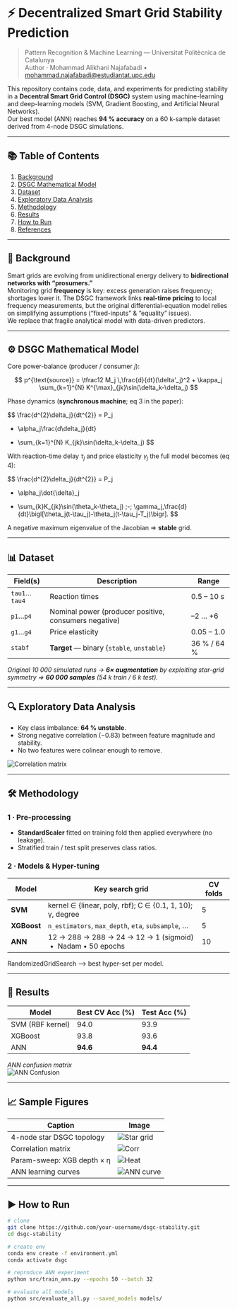 # ⚡ Decentralized Smart Grid Stability Prediction

> Pattern Recognition & Machine Learning — Universitat Politècnica de Catalunya  
> Author · Mohammad Alikhani Najafabadi • mohammad.najafabadi@estudiantat.upc.edu

This repository contains code, data, and experiments for predicting stability in a **Decentral Smart Grid Control (DSGC)** system using machine-learning and deep-learning models (SVM, Gradient Boosting, and Artificial Neural Networks).  
Our best model (ANN) reaches **94 % accuracy** on a 60 k-sample dataset derived from 4-node DSGC simulations.

---

## 📚 Table of Contents
1. [Background](#background)
2. [DSGC Mathematical Model](#dsgc-mathematical-model)
3. [Dataset](#dataset)
4. [Exploratory Data Analysis](#exploratory-data-analysis)
5. [Methodology](#methodology)
6. [Results](#results)
7. [How to Run](#how-to-run)
8. [References](#references)

---

## 🧠 Background
Smart grids are evolving from unidirectional energy delivery to **bidirectional networks with “prosumers.”**  
Monitoring grid **frequency** is key: excess generation raises frequency; shortages lower it. The DSGC framework links **real-time pricing** to local frequency measurements, but the original differential-equation model relies on simplifying assumptions (“fixed-inputs” & “equality” issues).  
We replace that fragile analytical model with data-driven predictors.

---

## ⚙️ DSGC Mathematical Model

Core power-balance (producer / consumer $j$):

$$
p^{\text{source}} = \tfrac12 M_j \,\frac{d}{dt}(\delta'_j)^2
                 + \kappa_j \sum_{k=1}^{N} K^{\max}_{jk}\sin(\delta_k-\delta_j)
$$

Phase dynamics (**synchronous machine**; eq 3 in the paper):

$$
\frac{d^{2}\delta_j}{dt^{2}}
  = P_j
  - \alpha_j\frac{d\delta_j}{dt}
  + \sum_{k=1}^{N} K_{jk}\sin(\delta_k-\delta_j)
$$

With reaction-time delay $\tau_j$ and price elasticity $\gamma_j$ the full model becomes (eq 4):

$$
\frac{d^{2}\delta_j}{dt^{2}}
  = P_j
  - \alpha_j\dot{\delta}_j
  + \sum_{k}K_{jk}\sin(\theta_k-\theta_j)
  \;-\;
  \gamma_j\,\frac{d}{dt}\bigl[\theta_j(t-\tau_j)-\theta_j(t-\tau_j-T_j)\bigr].
$$

A negative maximum eigenvalue of the Jacobian ⇒ **stable** grid.

---

## 📊 Dataset

| Field(s) | Description | Range |
|----------|-------------|-------|
| `tau1`…`tau4` | Reaction times | 0.5 – 10 s |
| `p1`…`p4` | Nominal power (producer positive, consumers negative) | –2 … +6 |
| `g1`…`g4` | Price elasticity | 0.05 – 1.0 |
| `stabf` | **Target** — binary {`stable`, `unstable`} | 36 % / 64 % |

*Original 10 000 simulated runs → **6× augmentation** by exploiting star-grid symmetry ⇒ **60 000 samples** (54 k train / 6 k test).*

---

## 🔍 Exploratory Data Analysis

* Key class imbalance: **64 % unstable**.  
* Strong negative correlation ($-0.83$) between feature magnitude and stability.  
* No two features were colinear enough to remove.  

![Correlation matrix](./img/cov.png)

---

## 🛠️ Methodology

### 1 · Pre-processing
* **StandardScaler** fitted on training fold then applied everywhere (no leakage).  
* Stratified train / test split preserves class ratios.

### 2 · Models & Hyper-tuning

| Model | Key search grid | CV folds |
|-------|-----------------|----------|
| **SVM** | kernel ∈ {linear, poly, rbf}; C ∈ {0.1, 1, 10}; γ, degree | 5 |
| **XGBoost** | `n_estimators`, `max_depth`, `eta`, `subsample`, … | 5 |
| **ANN** | 12 → 288 → 288 → 24 → 12 → 1 (sigmoid) &nbsp;•&nbsp; Nadam • 50 epochs | 10 |

RandomizedGridSearch ⟶ best hyper-set per model.

---

## 🧪 Results

| Model | Best CV Acc (%) | Test Acc (%) |
|-------|-----------------|--------------|
| SVM (RBF kernel) | 94.0 | 93.9 |
| XGBoost | 93.8 | 93.6 |
| ANN | **94.6** | **94.4** |

*ANN confusion matrix*  
![ANN Confusion](./img/32.png)

---

## 📈 Sample Figures

| Caption | Image |
|---------|-------|
| 4-node star DSGC topology | ![Star grid](./img/1.png) |
| Correlation matrix | ![Corr](./img/cov.png) |
| Param-sweep: XGB depth × η | ![Heat](./img/21.png) |
| ANN learning curves | ![ANN curve](./img/31.png) |

---

## ▶️ How to Run

```bash
# clone
git clone https://github.com/your-username/dsgc-stability.git
cd dsgc-stability

# create env
conda env create -f environment.yml
conda activate dsgc

# reproduce ANN experiment
python src/train_ann.py --epochs 50 --batch 32

# evaluate all models
python src/evaluate_all.py --saved_models models/
